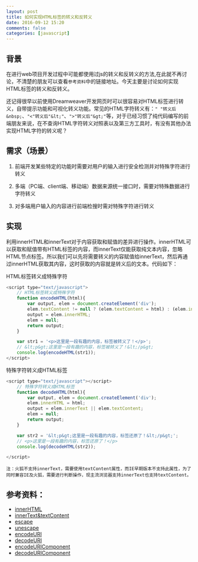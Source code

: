 ```yaml
---
layout: post
title: 如何实现HTML标签的转义和反转义
date: 2016-09-12 15:20
comments: false
categories: [javascript]
---
```


## 背景

在进行web项目开发过程中可能都使用过js的转义和反转义的方法,在此就不再讨论，不清楚的朋友可以查看`参考资料`中的链接地址。今天主要是讨论如何实现HTML标签的转义和反转义。

还记得很早以前使用Dreamweaver开发网页时可以很容易对HTML标签进行转义，自带提示功能和可视化转义功能。常见的HTML字符转义有：`" "转义后&nbsp;`、`"<"转义后"&lt;"`、`">"转义后"&gt;"`等，对于已经习惯了纯代码编写的前端朋友来说，在不查询HTML字符转义对照表以及第三方工具时，有没有其他办法实现HTML字符的转义呢？

## 需求（场景）

1. 前端开发某些特定的功能时需要对用户的输入进行安全检测并对特殊字符进行转义

2. 多端（PC端、client端、移动端）数据来源统一接口时，需要对特殊数据进行字符转义

3. 对多端用户输入的内容进行前端检搜时需对特殊字符进行转义

## 实现

利用innerHTML和innerText对于内容获取和赋值的差异进行操作。innerHTML可以获取和赋值带有HTML标签的内容，而innerText仅能获取纯文本内容，忽略HTML节点标签。所以我们可以先将需要转义的内容赋值给innerText，然后再通过innerHTML获取其内容，这时获取的内容就是转义后的文本。代码如下：

HTML标签转义成特殊字符

```js
<script type="text/javascript">
	// HTML标签转义成特殊字符
	function encodeHTML(html){
		var output, elem = document.createElement('div');
		elem.textContent != null ? (elem.textContent = html) : (elem.innerText = html);
		output = elem.innerHTML;
		elem = null;
		return output;
	}

	var str1 = '<p>这里是一段有趣的内容，标签被转义了！</p>';
	// &lt;p&gt;这里是一段有趣的内容，标签被转义了！&lt;/p&gt;
	console.log(encodeHTML(str1));
</script>
```

特殊字符转义成HTML标签

```js
<script type="text/javascript"></script>
	// 特殊字符转义成HTML标签
	function decodeHTML(html){
		var output, elem = document.createElement('div');
		elem.innerHTML = html;
		output = elem.innerText || elem.textContent;
		elem = null;
		return output;
	}

	var str2 = '&lt;p&gt;这里是一段有趣的内容，标签还原了！&lt;/p&gt;';
	// <p>这里是一段有趣的内容，标签还原了！</p>
	console.log(decodeHTML(str2));

</script>
```

`注：火狐不支持innerText，需要使用textContent属性，而IE早期版本不支持此属性，为了同时兼容IE及火狐，需要进行判断操作，现主流浏览器支持innerText也支持textContent。`

## 参考资料：

- [innerHTML](https://developer.mozilla.org/zh-CN/docs/Web/API/Element/innerHTML)
- [innerText&textContent](http://deuka54.blogspot.jp/2009/05/javascript-innertext-textcontent.html)
- [escape](http://www.w3school.com.cn/jsref/jsref_escape.asp)
- [unescape](http://www.w3school.com.cn/jsref/jsref_unescape.asp)
- [encodeURI](http://www.w3school.com.cn/jsref/jsref_encodeuri.asp)
- [decodeURI](http://www.w3school.com.cn/jsref/jsref_decodeuri.asp)
- [encodeURIComponent](http://www.w3school.com.cn/jsref/jsref_encodeURIComponent.asp)
- [decodeURIComponent](http://www.w3school.com.cn/jsref/jsref_decodeURIComponent.asp)
